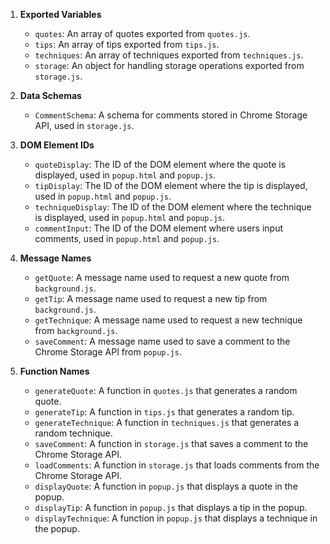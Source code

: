 1. **Exported Variables**
    - `quotes`: An array of quotes exported from `quotes.js`.
    - `tips`: An array of tips exported from `tips.js`.
    - `techniques`: An array of techniques exported from `techniques.js`.
    - `storage`: An object for handling storage operations exported from `storage.js`.

2. **Data Schemas**
    - `CommentSchema`: A schema for comments stored in Chrome Storage API, used in `storage.js`.

3. **DOM Element IDs**
    - `quoteDisplay`: The ID of the DOM element where the quote is displayed, used in `popup.html` and `popup.js`.
    - `tipDisplay`: The ID of the DOM element where the tip is displayed, used in `popup.html` and `popup.js`.
    - `techniqueDisplay`: The ID of the DOM element where the technique is displayed, used in `popup.html` and `popup.js`.
    - `commentInput`: The ID of the DOM element where users input comments, used in `popup.html` and `popup.js`.

4. **Message Names**
    - `getQuote`: A message name used to request a new quote from `background.js`.
    - `getTip`: A message name used to request a new tip from `background.js`.
    - `getTechnique`: A message name used to request a new technique from `background.js`.
    - `saveComment`: A message name used to save a comment to the Chrome Storage API from `popup.js`.

5. **Function Names**
    - `generateQuote`: A function in `quotes.js` that generates a random quote.
    - `generateTip`: A function in `tips.js` that generates a random tip.
    - `generateTechnique`: A function in `techniques.js` that generates a random technique.
    - `saveComment`: A function in `storage.js` that saves a comment to the Chrome Storage API.
    - `loadComments`: A function in `storage.js` that loads comments from the Chrome Storage API.
    - `displayQuote`: A function in `popup.js` that displays a quote in the popup.
    - `displayTip`: A function in `popup.js` that displays a tip in the popup.
    - `displayTechnique`: A function in `popup.js` that displays a technique in the popup.